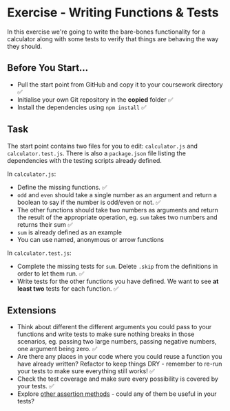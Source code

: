 # Exercise - Writing Functions & Tests

In this exercise we're going to write the bare-bones functionality for a calculator along with some tests to verify that things are behaving the way they should.

## Before You Start...

- Pull the start point from GitHub and copy it to your coursework directory ✅ 
- Initialise your own Git repository in the **copied** folder ✅
- Install the dependencies using `npm install` ✅

## Task

The start point contains two files for you to edit: `calculator.js` and `calculator.test.js`. There is also a `package.json` file listing the dependencies with the testing scripts already defined. 

In `calculator.js`:

- Define the missing functions. ✅
- `odd` and `even` should take a single number as an argument and return a boolean to say if the number is odd/even or not. ✅
- The other functions should take two numbers as arguments and return the result of the appropriate operation, eg. `sum` takes two numbers and returns their sum ✅
- `sum` is already defined as an example 
- You can use named, anonymous or arrow functions 

In `calculator.test.js`:

- Complete the missing tests for `sum`. Delete `.skip` from the definitions in order to let them run. ✅
- Write tests for the other functions you have defined. We want to see **at least two** tests for each function. ✅

## Extensions

- Think about different the different arguments you could pass to your functions and write tests to make sure nothing breaks in those scenarios, eg. passing two large numbers, passing negative numbers, one argument being zero. ✅
- Are there any places in your code where you could reuse a function you have already written? Refactor to keep things DRY - remember to re-run your tests to make sure everything still works! ✅
- Check the test coverage and make sure every possibility is covered by your tests. ✅
- Explore [other assertion methods](https://jestjs.io/docs/expect) - could any of them be useful in your tests?